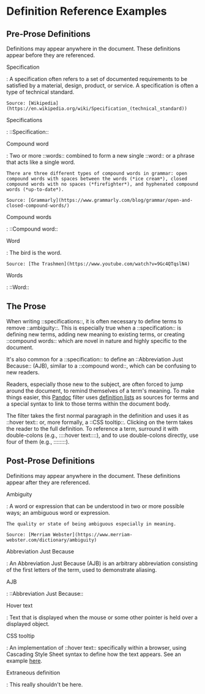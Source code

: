 # Definition Reference Examples

## Pre-Prose Definitions

Definitions may appear anywhere in the document. These definitions appear before they are referenced.

Specification

:   A specification often refers to a set of documented requirements to be satisfied by a material, design, product, or service. A specification is often a type of technical standard.

    Source: [Wikipedia](https://en.wikipedia.org/wiki/Specification_(technical_standard))

Specifications

:   ::Specification::

Compound word

:   Two or more ::words:: combined to form a new single ::word:: or a phrase that acts like a single word.

    There are three different types of compound words in grammar: open compound words with spaces between the words (*ice cream*), closed compound words with no spaces (*firefighter*), and hyphenated compound words (*up-to-date*).

    Source: [Grammarly](https://www.grammarly.com/blog/grammar/open-and-closed-compound-words/)

Compound words

:   ::Compound word::

Word

:   The bird is the word.

    Source: [The Trashmen](https://www.youtube.com/watch?v=9Gc4QTqslN4)

Words

:   ::Word::

## The Prose

When writing ::specifications::, it is often necessary to define terms to remove ::ambiguity::. This is especially true when a ::specification:: is defining new terms, adding new meaning to existing terms, or creating ::compound words:: which are novel in nature and highly specific to the document.

It's also common for a ::specification:: to define an ::Abbreviation Just Because:: (AJB), similar to a ::compound word::, which can be confusing to new readers.

Readers, especially those new to the subject, are often forced to jump around the document, to remind themselves of a term's meaning. To make things easier, this [Pandoc](https://pandoc.org/) filter uses [definition lists](https://pandoc.org/MANUAL.html#definition-lists) as sources for terms and a special syntax to link to those terms within the document body.

The filter takes the first normal paragraph in the definition and uses it as ::hover text:: or, more formally, a ::CSS tooltip::. Clicking on the term takes the reader to the full definition. To reference a term, surround it with double-colons (e.g., ::::hover text::::), and to use double-colons directly, use four of them (e.g., ::::::::).

## Post-Prose Definitions

Definitions may appear anywhere in the document. These definitions appear after they are referenced.

Ambiguity

:   A word or expression that can be understood in two or more possible ways; an ambiguous word or expression.

    The quality or state of being ambiguous especially in meaning.

    Source: [Merriam Webster](https://www.merriam-webster.com/dictionary/ambiguity)

Abbreviation Just Because

:   An Abbreviation Just Because (AJB) is an arbitrary abbreviation consisting of the first letters of the term, used to demonstrate aliasing.

AJB

:   ::Abbreviation Just Because::

Hover text

:   Text that is displayed when the mouse or some other pointer is held over a displayed object.

CSS tooltip

:   An implementation of ::hover text:: specifically within a browser, using Cascading Style Sheet syntax to define how the text appears. See an example [here](https://www.w3schools.com/css/css_tooltip.asp).

Extraneous definition

:   This really shouldn't be here.
